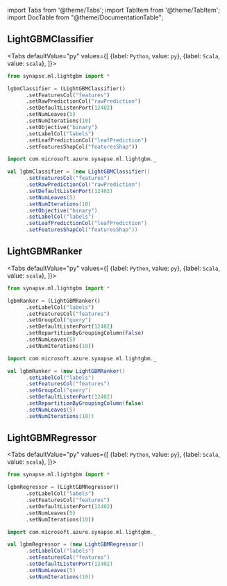 import Tabs from '@theme/Tabs';
import TabItem from '@theme/TabItem';
import DocTable from "@theme/DocumentationTable";

<!-- 
```python
import pyspark
import os
import json
from IPython.display import display

spark = (pyspark.sql.SparkSession.builder.appName("MyApp")
        .config("spark.jars.packages", "com.microsoft.azure:synapseml:0.9.0")
        .config("spark.jars.repositories", "https://mmlspark.azureedge.net/maven")
        .getOrCreate())

def getSecret(secretName):
        get_secret_cmd = 'az keyvault secret show --vault-name mmlspark-build-keys --name {}'.format(secretName)
        value = json.loads(os.popen(get_secret_cmd).read())["value"]
        return value

import synapse.ml
```
-->

## LightGBMClassifier

<Tabs
defaultValue="py"
values={[
{label: `Python`, value: `py`},
{label: `Scala`, value: `scala`},
]}>
<TabItem value="py">

<!--pytest-codeblocks:cont-->

```python
from synapse.ml.lightgbm import *

lgbmClassifier = (LightGBMClassifier()
      .setFeaturesCol("features")
      .setRawPredictionCol("rawPrediction")
      .setDefaultListenPort(12402)
      .setNumLeaves(5)
      .setNumIterations(10)
      .setObjective("binary")
      .setLabelCol("labels")
      .setLeafPredictionCol("leafPrediction")
      .setFeaturesShapCol("featuresShap"))
```

</TabItem>
<TabItem value="scala">

```scala
import com.microsoft.azure.synapse.ml.lightgbm._

val lgbmClassifier = (new LightGBMClassifier()
      .setFeaturesCol("features")
      .setRawPredictionCol("rawPrediction")
      .setDefaultListenPort(12402)
      .setNumLeaves(5)
      .setNumIterations(10)
      .setObjective("binary")
      .setLabelCol("labels")
      .setLeafPredictionCol("leafPrediction")
      .setFeaturesShapCol("featuresShap"))
```

</TabItem>
</Tabs>

<DocTable className="LightGBMClassifier"
py="mmlspark.lightgbm.html#module-mmlspark.lightgbm.LightGBMClassifier"
scala="com/microsoft/ml/spark/lightgbm/LightGBMClassifier.html"
sourceLink="https://github.com/microsoft/SynapseML/blob/master/lightgbm/src/main/scala/com/microsoft/azure/synapse/ml/lightgbm/LightGBMClassifier.scala" />


## LightGBMRanker

<Tabs
defaultValue="py"
values={[
{label: `Python`, value: `py`},
{label: `Scala`, value: `scala`},
]}>
<TabItem value="py">

<!--pytest-codeblocks:cont-->

```python
from synapse.ml.lightgbm import *

lgbmRanker = (LightGBMRanker()
      .setLabelCol("labels")
      .setFeaturesCol("features")
      .setGroupCol("query")
      .setDefaultListenPort(12402)
      .setRepartitionByGroupingColumn(False)
      .setNumLeaves(5)
      .setNumIterations(10))
```

</TabItem>
<TabItem value="scala">

```scala
import com.microsoft.azure.synapse.ml.lightgbm._

val lgbmRanker = (new LightGBMRanker()
      .setLabelCol("labels")
      .setFeaturesCol("features")
      .setGroupCol("query")
      .setDefaultListenPort(12402)
      .setRepartitionByGroupingColumn(false)
      .setNumLeaves(5)
      .setNumIterations(10))
```

</TabItem>
</Tabs>

<DocTable className="LightGBMRanker"
py="mmlspark.lightgbm.html#module-mmlspark.lightgbm.LightGBMRanker"
scala="com/microsoft/ml/spark/lightgbm/LightGBMRanker.html"
sourceLink="https://github.com/microsoft/SynapseML/blob/master/lightgbm/src/main/scala/com/microsoft/azure/synapse/ml/lightgbm/LightGBMRanker.scala" />


## LightGBMRegressor

<Tabs
defaultValue="py"
values={[
{label: `Python`, value: `py`},
{label: `Scala`, value: `scala`},
]}>
<TabItem value="py">

<!--pytest-codeblocks:cont-->

```python
from synapse.ml.lightgbm import *

lgbmRegressor = (LightGBMRegressor()
      .setLabelCol("labels")
      .setFeaturesCol("features")
      .setDefaultListenPort(12402)
      .setNumLeaves(5)
      .setNumIterations(10))
```

</TabItem>
<TabItem value="scala">

```scala
import com.microsoft.azure.synapse.ml.lightgbm._

val lgbmRegressor = (new LightGBMRegressor()
      .setLabelCol("labels")
      .setFeaturesCol("features")
      .setDefaultListenPort(12402)
      .setNumLeaves(5)
      .setNumIterations(10))
```

</TabItem>
</Tabs>

<DocTable className="LightGBMRegressor"
py="mmlspark.lightgbm.html#module-mmlspark.lightgbm.LightGBMRegressor"
scala="com/microsoft/ml/spark/lightgbm/LightGBMRegressor.html"
sourceLink="https://github.com/microsoft/SynapseML/blob/master/lightgbm/src/main/scala/com/microsoft/azure/synapse/ml/lightgbm/LightGBMRegressor.scala" />





